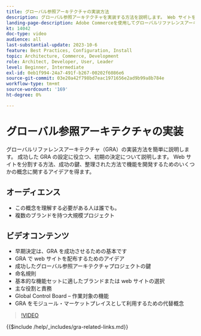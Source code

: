 ```yaml
---
title: グローバル参照アーキテクチャの実装方法
description: グローバル参照アーキテクチャを実装する方法を説明します。 Web サイトを配布するためのアイデア、成功の鍵、グローバル参照アーキテクチャプロジェクトを適切なトラックで開始するために必要な役割について説明します。
landing-page-description: Adobe Commerceを使用してグローバルリファレンスアーキテクチャを実装する方法を説明します
kt: 14042
doc-type: video
audience: all
last-substantial-update: 2023-10-6
feature: Best Practices, Configuration, Install
topic: Architecture, Commerce, Development
role: Architect, Developer, User, Leader
level: Beginner, Intermediate
exl-id: 0eb1f994-24a7-491f-b267-00202f6086e6
source-git-commit: 03e20a42f798bd7eac1971656e2ad9b99a8b784e
workflow-type: tm+mt
source-wordcount: '169'
ht-degree: 0%

---
```


# グローバル参照アーキテクチャの実装

グローバルリファレンスアーキテクチャ（GRA）の実装方法を簡単に説明します。 成功した GRA の設定に役立つ、初期の決定について説明します。 Web サイトを分割する方法、成功の鍵、整理された方法で機能を開発するためのいくつかの概念に関するアイデアを得ます。

## オーディエンス

* この概念を理解する必要がある人は誰でも。
* 複数のブランドを持つ大規模プロジェクト

## ビデオコンテンツ

* 早期決定は、GRA を成功させるための基本です
* GRA で web サイトを配布するためのアイデア
* 成功したグローバル参照アーキテクチャプロジェクトの鍵
* 命名規則
* 基本的な機能セットに適したブランドまたは web サイトの選択
* 主な役割と責務
* Global Control Board – 作業対象の機能
* GRA をモジュール・マーケットプレイスとして利用するための代替概念

>[!VIDEO](https://video.tv.adobe.com/v/3424702?learn=on)

{{$include /help/_includes/gra-related-links.md}}
